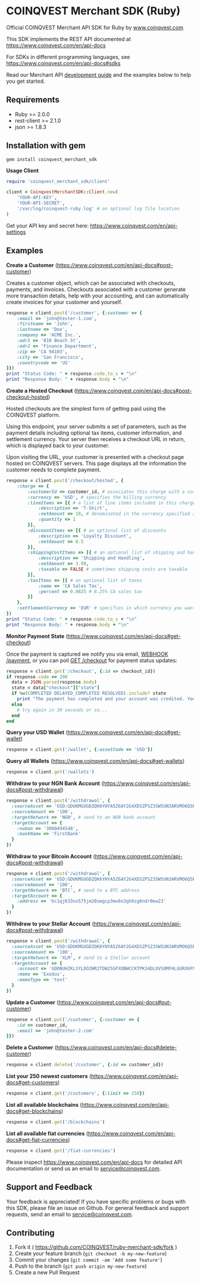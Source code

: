# COINQVEST Merchant SDK (Ruby)

Official COINQVEST Merchant API SDK for Ruby by www.coinqvest.com

This SDK implements the REST API documented at https://www.coinqvest.com/en/api-docs

For SDKs in different programming languages, see https://www.coinqvest.com/en/api-docs#sdks

Read our Merchant API [development guide](https://www.coinqvest.com/en/blog/guide-mastering-cryptocurrency-checkouts-with-coinqvest-merchant-apis-321ac139ce15) and the examples below to help you get started.

Requirements
------------
* Ruby >= 2.0.0
* rest-client >= 2.1.0
* json >= 1.8.3

Installation with gem
---------------------
`gem install coinqvest_merchant_sdk`

**Usage Client**
```ruby
require 'coinqvest_merchant_sdk/client'

client = CoinqvestMerchantSDK::Client.new(
    'YOUR-API-KEY',
    'YOUR-API-SECRET',
    '/var/log/coinqvest-ruby.log' # an optional log file location
)
```
Get your API key and secret here: https://www.coinqvest.com/en/api-settings


## Examples

**Create a Customer** (https://www.coinqvest.com/en/api-docs#post-customer)

Creates a customer object, which can be associated with checkouts, payments, and invoices. Checkouts associated with a customer generate more transaction details, help with your accounting, and can automatically create invoices for your customer and yourself.

```ruby
response = client.post('/customer', {:customer => {
    :email => 'john@tester-1.com',
    :firstname => 'John',
    :lastname => 'Doe',
    :company => 'ACME Inc.',
    :adr1 => '810 Beach St',
    :adr2 => 'Finance Department',
    :zip => 'CA 94103',
    :city => 'San Francisco',
    :countrycode => 'US'
}})
print "Status Code: " + response.code.to_s + "\n"
print "Response Body: " + response.body + "\n"
```
**Create a Hosted Checkout** (https://www.coinqvest.com/en/api-docs#post-checkout-hosted)

Hosted checkouts are the simplest form of getting paid using the COINQVEST platform. 

Using this endpoint, your server submits a set of parameters, such as the payment details including optional tax items, customer information, and settlement currency. Your server then receives a checkout URL in return, which is displayed back to your customer. 

Upon visiting the URL, your customer is presented with a checkout page hosted on COINQVEST servers. This page displays all the information the customer needs to complete payment.

```ruby
response = client.post('/checkout/hosted', {
    :charge => {
        :customerId => customer_id, # associates this charge with a customer
        :currency => 'USD', # specifies the billing currency
        :lineItems => [{ # a list of line items included in this charge
            :description => 'T-Shirt',
            :netAmount => 10, # denominated in the currency specified above
            :quantity => 1
        }],
        :discountItems => [{ # an optional list of discounts
            :description => 'Loyalty Discount',
            :netAmount => 0.5
        }],
        :shippingCostItems => [{ # an optional list of shipping and handling costs
            :description => 'Shipping and Handling',
            :netAmount => 3.99,
            :taxable => FALSE # sometimes shipping costs are taxable
        }],
        :taxItems => [{ # an optional list of taxes
            :name => 'CA Sales Tax',
            :percent => 0.0825 # 8.25% CA sales tax
        }]
    },
    :settlementCurrency => 'EUR' # specifies in which currency you want to settle
})
print "Status Code: " + response.code.to_s + "\n"
print "Response Body: " + response.body + "\n"
```

**Monitor Payment State** (https://www.coinqvest.com/en/api-docs#get-checkout)

Once the payment is captured we notify you via email, [WEBHOOK /payment](https://www.coinqvest.com/en/api-docs#webhook-payment), or you can poll [GET /checkout](https://www.coinqvest.com/en/api-docs#get-checkout) for payment status updates:

```ruby
response = client.get('/checkout', {:id => checkout_id})
if response.code == 200
  data = JSON.parse(response.body)
  state = data["checkout"]["state"]
  if %w(COMPLETED DELAYED_COMPLETED RESOLVED).include? state
    print "The payment has completed and your account was credited. You can now ship the goods."
  else
    # try again in 30 seconds or so...
  end
end
```

**Query your USD Wallet** (https://www.coinqvest.com/en/api-docs#get-wallet)
```ruby
response = client.get('/wallet', {:assetCode => 'USD'})
```

**Query all Wallets** (https://www.coinqvest.com/en/api-docs#get-wallets)
```ruby
response = client.get('/wallets')
```

**Withdraw to your NGN Bank Account** (https://www.coinqvest.com/en/api-docs#post-withdrawal)
```ruby
response = client.post('/withdrawal', {
  :sourceAsset => 'USD:GDUKMGUGDZQK6YHYA5Z6AY2G4XDSZPSZ3SW5UN3ARVMO6QSRDWP5YLEX', #withdraw from your USD wallet
  :sourceAmount => '100',
  :targetNetwork => 'NGN', # send to an NGN bank account
  :targetAccount => {
    :nuban => '3080494548',
    :bankName => 'FirstBank'
  }
})
```

**Withdraw to your Bitcoin Account** (https://www.coinqvest.com/en/api-docs#post-withdrawal)
```ruby
response = client.post('/withdrawal', {
  :sourceAsset => 'USD:GDUKMGUGDZQK6YHYA5Z6AY2G4XDSZPSZ3SW5UN3ARVMO6QSRDWP5YLEX', #withdraw from your USD wallet
  :sourceAmount => '100',
  :targetNetwork => 'BTC', # send to a BTC address
  :targetAccount => {
    :address => 'bc1qj633nx575jm28smgcp3mx6n3gh0zg6ndr0ew23'
  }
})
```

**Withdraw to your Stellar Account** (https://www.coinqvest.com/en/api-docs#post-withdrawal)
```ruby
response = client.post('/withdrawal', {
  :sourceAsset => 'USD:GDUKMGUGDZQK6YHYA5Z6AY2G4XDSZPSZ3SW5UN3ARVMO6QSRDWP5YLEX', #withdraw from your USD wallet
  :sourceAmount => '100',
  :targetNetwork => 'XLM', # send to a Stellar account
  :targetAccount => {
    :account => 'GDONUHZKLSYLDOZWR2TDW25GFXOBWCCKTPK34DLUVSOMFHLGURX6FNU6',
    :memo => 'Exodus',
    :memoType => 'text'
  }
})
```

**Update a Customer** (https://www.coinqvest.com/en/api-docs#put-customer)
```ruby
response = client.put('/customer', {:customer => {
    :id => customer_id,
    :email => 'john@tester-2.com'
}})
```

**Delete a Customer** (https://www.coinqvest.com/en/api-docs#delete-customer)
```ruby
response = client.delete('/customer', {:id => customer_id})
```

**List your 250 newest customers** (https://www.coinqvest.com/en/api-docs#get-customers)
```ruby
response = client.get('/customers', {:limit => 250})
```

**List all available blockchains** (https://www.coinqvest.com/en/api-docs#get-blockchains)
```ruby
response = client.get('/blockchains')
```

**List all available fiat currencies** (https://www.coinqvest.com/en/api-docs#get-fiat-currencies)
```ruby
response = client.get('/fiat-currencies')
```

Please inspect https://www.coinqvest.com/en/api-docs for detailed API documentation or send us an email to service@coinqvest.com.

Support and Feedback
--------------------
Your feedback is appreciated! If you have specific problems or bugs with this SDK, please file an issue on Github. For general feedback and support requests, send an email to service@coinqvest.com.

Contributing
------------

1. Fork it ( https://github.com/COINQVEST/ruby-merchant-sdk/fork )
2. Create your feature branch (`git checkout -b my-new-feature`)
3. Commit your changes (`git commit -am 'Add some feature'`)
4. Push to the branch (`git push origin my-new-feature`)
5. Create a new Pull Request